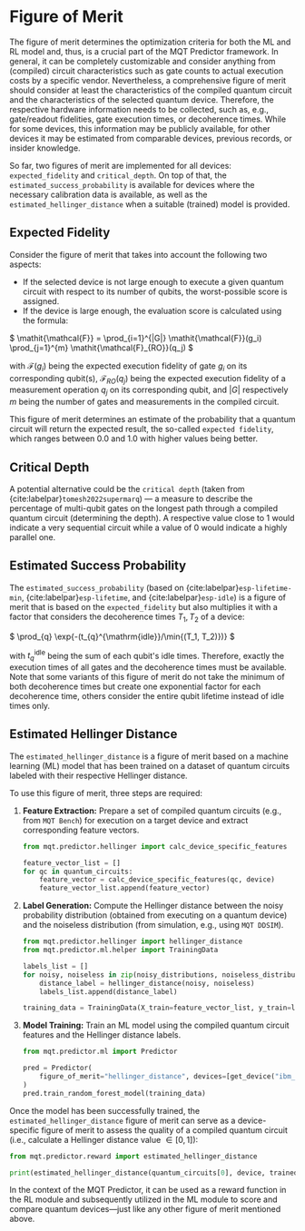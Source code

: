 # Figure of Merit

The figure of merit determines the optimization criteria for both the ML and RL model and, thus, is a crucial part of the MQT Predictor framework.
In general, it can be completely customizable and consider anything from (compiled) circuit characteristics such as gate counts to actual execution costs by a specific vendor.
Nevertheless, a comprehensive figure of merit should consider at least the characteristics of the compiled quantum circuit and the characteristics of the selected quantum device.
Therefore, the respective hardware information needs to be collected, such as, e.g., gate/readout fidelities, gate execution times, or decoherence times.
While for some devices, this information may be publicly available, for other devices it may be estimated from comparable devices, previous records, or insider knowledge.

So far, two figures of merit are implemented for all devices: `expected_fidelity` and `critical_depth`.
On top of that, the `estimated_success_probability` is available for devices where the necessary calibration data is available, as well as the `estimated_hellinger_distance` when a suitable (trained) model is provided.

## Expected Fidelity

Consider the figure of merit that takes into account the following two aspects:

- If the selected device is not large enough to execute a given quantum circuit with respect to its number of qubits, the worst-possible score is assigned.
- If the device is large enough, the evaluation score is calculated using the formula:

$
\mathit{\mathcal{F}} = \prod_{i=1}^{|G|} \mathit{\mathcal{F}}(g_i) \prod_{j=1}^{m} \mathit{\mathcal{F}_{RO}}(q_j)
$

with
$\mathit{\mathcal{F}}(g_i)$ being the expected execution fidelity of gate $g_i$ on its corresponding qubit(s),
$\mathit{\mathcal{F}_{RO}}(q_j)$ being the expected execution fidelity of a measurement operation $q_j$ on its corresponding qubit, and
$|G|$ respectively $m$ being the number of gates and measurements in the compiled circuit.

This figure of merit determines an estimate of the probability that a quantum circuit will return the expected result, the so-called `expected fidelity`, which ranges between $0.0$ and $1.0$ with higher values being better.

## Critical Depth

A potential alternative could be the `critical depth` (taken from {cite:labelpar}`tomesh2022supermarq`) — a measure to describe the percentage of multi-qubit gates on the longest path through a compiled quantum circuit (determining the depth).
A respective value close to 1 would indicate a very sequential circuit while a value of 0 would indicate a highly parallel one.

## Estimated Success Probability

The `estimated_success_probability` (based on {cite:labelpar}`esp-lifetime-min`, {cite:labelpar}`esp-lifetime`, and {cite:labelpar}`esp-idle`) is a figure of merit that is based on the `expected_fidelity` but also multiplies it with a factor that considers the decoherence times $T_1, T_2$ of a device:

$
\prod_{q} \exp{-(t_{q}^{\mathrm{idle}}/\min{(T_1, T_2)})}
$

with $t_{q}^{\mathrm{idle}}$ being the sum of each qubit's idle times.
Therefore, exactly the execution times of all gates and the decoherence times must be available.
Note that some variants of this figure of merit do not take the minimum of both decoherence times but create one exponential factor for each decoherence time, others consider the entire qubit lifetime instead of idle times only.

## Estimated Hellinger Distance

The `estimated_hellinger_distance` is a figure of merit based on a machine learning (ML) model that has been trained on a dataset of quantum circuits labeled with their respective Hellinger distance.

To use this figure of merit, three steps are required:

1. **Feature Extraction:** Prepare a set of compiled quantum circuits (e.g., from `MQT Bench`) for execution on a target device and extract corresponding feature vectors.

   ```python
   from mqt.predictor.hellinger import calc_device_specific_features

   feature_vector_list = []
   for qc in quantum_circuits:
       feature_vector = calc_device_specific_features(qc, device)
       feature_vector_list.append(feature_vector)
   ```

2. **Label Generation:** Compute the Hellinger distance between the noisy probability distribution (obtained from executing on a quantum device) and the noiseless distribution (from simulation, e.g., using `MQT DDSIM`).

   ```python
   from mqt.predictor.hellinger import hellinger_distance
   from mqt.predictor.ml.helper import TrainingData

   labels_list = []
   for noisy, noiseless in zip(noisy_distributions, noiseless_distributions):
       distance_label = hellinger_distance(noisy, noiseless)
       labels_list.append(distance_label)

   training_data = TrainingData(X_train=feature_vector_list, y_train=labels_list)
   ```

3. **Model Training:** Train an ML model using the compiled quantum circuit features and the Hellinger distance labels.

   ```python
   from mqt.predictor.ml import Predictor

   pred = Predictor(
       figure_of_merit="hellinger_distance", devices=[get_device("ibm_falcon_27")]
   )
   pred.train_random_forest_model(training_data)
   ```

Once the model has been successfully trained, the `estimated_hellinger_distance` figure of merit can serve as a device-specific figure of merit to assess the quality of a compiled quantum circuit (i.e., calculate a Hellinger distance value $\in [0, 1]$):

```python
from mqt.predictor.reward import estimated_hellinger_distance

print(estimated_hellinger_distance(quantum_circuits[0], device, trained_model))
```

In the context of the MQT Predictor, it can be used as a reward function in the RL module and subsequently utilized in the ML module to score and compare quantum devices—just like any other figure of merit mentioned above.
